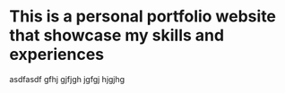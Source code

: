 # This is a personal portfolio website that showcase my skills and experiences

asdfasdf
gfhj
gjfjgh
jgfgj
hjgjhg